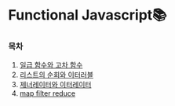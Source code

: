 <h1>Functional Javascript📚</h1>

<h3>목차</h3>
<ol>
    <li><a href="https://github.com/EungyuCho/functional-js/blob/master/docs/1.md">일급 함수와 고차 함수</a></li>
    <li><a href="https://github.com/EungyuCho/functional-js/blob/master/docs/2.md">리스트의 순회와 이터러블</a></li>
    <li><a href="https://github.com/EungyuCho/functional-js/blob/master/docs/3.md">제너레이터와 이터레이터</a></li>
    <li><a href="https://github.com/EungyuCho/functional-js/blob/master/docs/4.md">map filter reduce</a></li>
</ol>